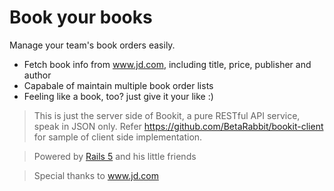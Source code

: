 # Book your books

Manage your team's book orders easily.
- Fetch book info from www.jd.com, including title, price, publisher and author
- Capabale of maintain multiple book order lists
- Feeling like a book, too? just give it your like :)

> This is just the server side of Bookit, a pure RESTful API service, speak in JSON only.
> Refer https://github.com/BetaRabbit/bookit-client for sample of client side implementation.

> Powered by [Rails 5](https://github.com/rails/rails) and his little friends

> Special thanks to www.jd.com



